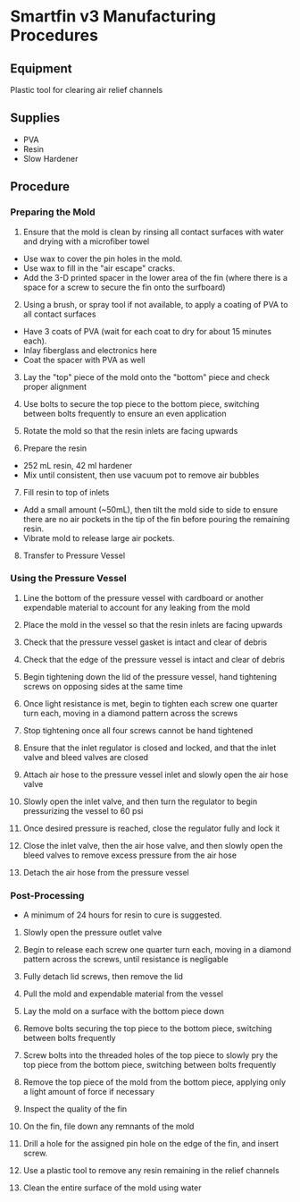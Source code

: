 # Smartfin v3 Manufacturing Procedures
## Equipment
Plastic tool for clearing air relief channels

## Supplies
- PVA
- Resin
- Slow Hardener

## Procedure
### Preparing the Mold
1. Ensure that the mold is clean by rinsing all contact surfaces with water and drying with a microfiber towel

* Use wax to cover the pin holes in the mold.
* Use wax to fill in the "air escape" cracks.
* Add the 3-D printed spacer in the lower area of the fin (where there is a space for a screw to secure the fin onto the surfboard)

2. Using a brush, or spray tool if not available, to apply a coating of PVA to all contact surfaces

* Have 3 coats of PVA (wait for each coat to dry for about 15 minutes each).
* Inlay fiberglass and electronics here
* Coat the spacer with PVA as well

3. Lay the "top" piece of the mold onto the "bottom" piece and check proper alignment 

4. Use bolts to secure the top piece to the bottom piece, switching between bolts frequently to ensure an even application

5. Rotate the mold so that the resin inlets are facing upwards

6. Prepare the resin
- 252 mL resin, 42 ml hardener
- Mix until consistent, then use vacuum pot to remove air bubbles

7. Fill resin to top of inlets
- Add a small amount (~50mL), then tilt the mold side to side to ensure there are no air pockets in the tip of the fin before pouring the remaining resin.
- Vibrate mold to release large air pockets.

8. Transfer to Pressure Vessel

### Using the Pressure Vessel
1. Line the bottom of the pressure vessel with cardboard or another expendable material to account for any leaking from the mold

2. Place the mold in the vessel so that the resin inlets are facing upwards

3. Check that the pressure vessel gasket is intact and clear of debris

4. Check that the edge of the pressure vessel is intact and clear of debris

5. Begin tightening down the lid of the pressure vessel, hand tightening screws on opposing sides at the same time

6. Once light resistance is met, begin to tighten each screw one quarter turn each, moving in a diamond pattern across the screws

7. Stop tightening once all four screws cannot be hand tightened

8. Ensure that the inlet regulator is closed and locked, and that the inlet valve and bleed valves are closed

9. Attach air hose to the pressure vessel inlet and slowly open the air hose valve

10. Slowly open the inlet valve, and then turn the regulator to begin pressurizing the vessel to 60 psi

11. Once desired pressure is reached, close the regulator fully and lock it

12. Close the inlet valve, then the air hose valve, and then slowly open the bleed valves to remove excess pressure from the air hose

13. Detach the air hose from the pressure vessel

### Post-Processing
* A minimum of 24 hours for resin to cure is suggested.

1. Slowly open the pressure outlet valve

2. Begin to release each screw one quarter turn each, moving in a diamond pattern across the screws, until resistance is negligable

3. Fully detach lid screws, then remove the lid

4. Pull the mold and expendable material from the vessel

5. Lay the mold on a surface with the bottom piece down

6. Remove bolts securing the top piece to the bottom piece, switching between bolts frequently

7. Screw bolts into the threaded holes of the top piece to slowly pry the top piece from the bottom piece, switching between bolts frequently

8. Remove the top piece of the mold from the bottom piece, applying only a light amount of force if necessary

9. Inspect the quality of the fin

10. On the fin, file down any remnants of the mold

11. Drill a hole for the assigned pin hole on the edge of the fin, and insert screw.

12. Use a plastic tool to remove any resin remaining in the relief channels

13. Clean the entire surface of the mold using water

